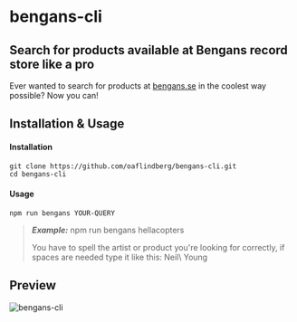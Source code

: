 # bengans-cli

## Search for products available at Bengans record store like a pro
Ever wanted to search for products at [bengans.se](https://bengans.se) in the coolest way possible? Now you can!

## Installation & Usage

#### Installation
``` 
git clone https://github.com/oaflindberg/bengans-cli.git
cd bengans-cli 
```

#### Usage
``` 
npm run bengans YOUR-QUERY 
```
> ***Example:*** npm run bengans hellacopters
> 
> You have to spell the artist or product you're looking for correctly, if spaces are needed type it like this: Neil\ Young


## Preview 
![bengans-cli](https://user-images.githubusercontent.com/45793849/131515943-d7e44a51-760f-43d2-8d42-49f3db9026ec.gif)
